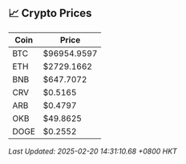 ## 📈 Crypto Prices

| Coin | Price |
| ---- | ----- |
| BTC | $96954.9597 |
| ETH | $2729.1662 |
| BNB | $647.7072 |
| CRV | $0.5165 |
| ARB | $0.4797 |
| OKB | $49.8625 |
| DOGE | $0.2552 |

_Last Updated: 2025-02-20 14:31:10.68 +0800 HKT_